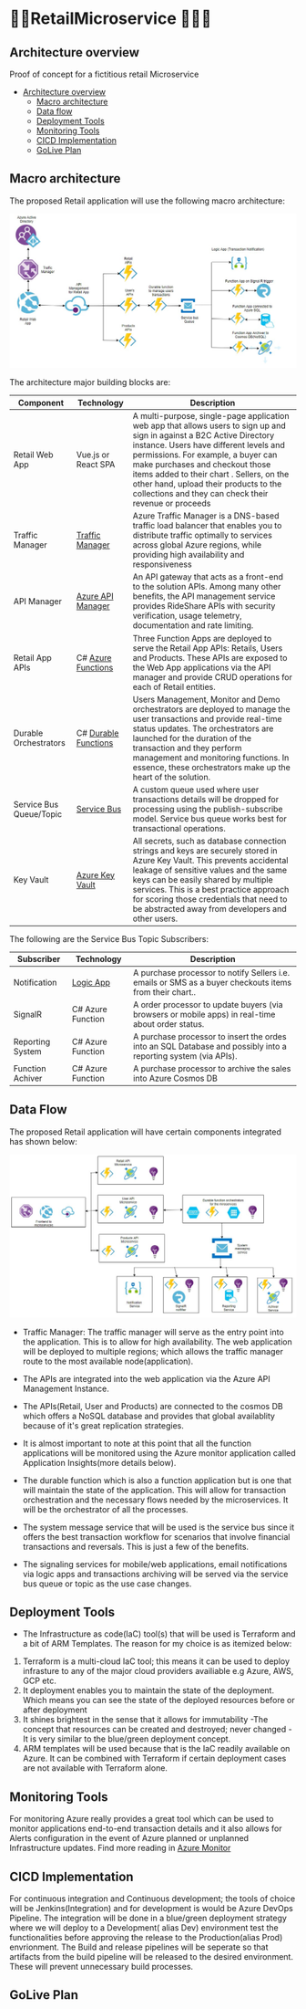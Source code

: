 # :apple::watermelon:RetailMicroservice :department_store::man::woman:

## Architecture overview
Proof of concept for a fictitious retail Microservice 
- [Architecture overview](#architecture-overview)
  - [Macro architecture](#macro-architecture)
  - [Data flow](#data-flow)
  - [Deployment Tools](#deployment-tools)
  - [Monitoring Tools](#monitoring-tools)
  - [CICD Implementation](#cicd-implementation)
  - [GoLive Plan](#golive-plan)

## Macro architecture

The proposed Retail application will use the following macro architecture:

![RetailApp Macro Architecture](images/Retail_Microservice.jpg)

The architecture major building blocks are:

| Component             | Technology                                                                                          | Description                                                                                                                                                                                                                                                                                                                                                                                 |
| --------------------- | --------------------------------------------------------------------------------------------------- | ------------------------------------------------------------------------------------------------------------------------------------------------------------------------------------------------------------------------------------------------------------------------------------------------------------------------------------------------------------------------------------------- |
| Retail Web App     | Vue.js or React SPA                                                                                          | A multi-purpose, single-page application web app that allows users to sign up and sign in against a B2C Active Directory instance. Users have different levels and permissions. For example, a buyer can make purchases and checkout those items added to their chart . Sellers, on the other hand, upload their products to the collections and they can check their revenue or proceeds |
| Traffic Manager           | [Traffic Manager](https://docs.microsoft.com/en-gb/azure/traffic-manager/)                               | Azure Traffic Manager is a DNS-based traffic load balancer that enables you to distribute traffic optimally to services across global Azure regions, while providing high availability and responsiveness                                                                                                                                                                   |
| API Manager           | [Azure API Manager](https://docs.microsoft.com/azure/api-management/)                               | An API gateway that acts as a front-end to the solution APIs. Among many other benefits, the API management service provides RideShare APIs with security verification, usage telemetry, documentation and rate limiting.                                                                                                                                                                   |
| Retail App APIs        | C# [Azure Functions](https://azure.microsoft.com/services/functions/)                               | Three Function Apps are deployed to serve the Retail App APIs: Retails, Users and Products. These APIs are exposed to the Web App applications via the API manager and provide CRUD operations for each of Retail entities.                                                                                                                                                               |
| Durable Orchestrators | C# [Durable Functions](https://docs.microsoft.com/azure/azure-functions/durable-functions-overview) | Users Management, Monitor and Demo orchestrators are deployed to manage the user transactions and provide real-time status updates. The orchestrators are launched for the duration of the transaction and they perform management and monitoring functions. In essence, these orchestrators make up the heart of the solution.                |
| Service Bus Queue/Topic         | [Service Bus](https://docs.microsoft.com/en-us/azure/service-bus-messaging/overview)                            | A custom queue used where user transactions details will be dropped for processing using the publish-subscribe model. Service bus queue works best for transactional operations.                                                                                                                                                                                                                      |
| Key Vault             | [Azure Key Vault](https://docs.microsoft.com/azure/key-vault/key-vault-overview)                    | All secrets, such as database connection strings and keys are securely stored in Azure Key Vault. This prevents accidental leakage of sensitive values and the same keys can be easily shared by multiple services. This is a best practice approach for scoring those credentials that need to be abstracted away from developers and other users.                                                                                                                                                                      |

The following are the Service Bus Topic Subscribers:

| Subscriber   | Technology                                                    | Description                                                                                               |
| ------------ | ------------------------------------------------------------- | --------------------------------------------------------------------------------------------------------- |
| Notification | [Logic App](https://azure.microsoft.com/services/logic-apps/) | A purchase processor to notify Sellers i.e. emails or SMS as a buyer checkouts items from their chart..     |
| SignalR      | C# Azure Function                                             | A order processor to update buyers (via browsers or mobile apps) in real-time about order status.       |
| Reporting System     | C# Azure Function                                             | A purchase processor to insert the ordes into an SQL Database and possibly into a reporting system (via APIs). |
| Function Achiver     | C# Azure Function                                        | A purchase processor to archive the sales into Azure Cosmos DB                                                 |


## Data Flow
The proposed Retail application will have certain components integrated has shown below:

![Data Flow](images/RetailServiceDataIntegration.jpg)

- Traffic Manager: The traffic manager will serve as the entry point into the application. This is to allow for high availability. The web application will be deployed to multiple regions; which allows the traffic manager route to the most available node(application).

- The APIs are integrated into the web application via the Azure API Management Instance.
- The APIs(Retail, User and Products) are connected to the cosmos DB which offers a NoSQL database and provides that global availablity because of it's great replication strategies.
- It is almost important to note at this point that all the function applications will be monitored using the Azure monitor application called Application Insights(more details below).
- The durable function which is also a function application but is one that will maintain the state of the application. This will allow for transaction orchestration and the necessary flows needed by the microservices. It will be the orchestrator of all the processes.
- The system message service that will be used is the service bus since it offers the best transaction workflow for scenarios that involve financial transactions and reversals. This is just a few of the benefits.
- The signaling services for mobile/web applications, email notifications via logic apps and transactions archiving will be served via the service bus queue or topic as the use case changes.

## Deployment Tools
- The Infrastructure as code(IaC) tool(s) that will be used is Terraform and a bit of ARM Templates. The reason for my choice is as itemized below:
1. Terraform is a multi-cloud IaC tool; this means it can be used to deploy infrasture to any of the major cloud providers availiable e.g Azure, AWS, GCP etc.
2. It deployment enables you to maintain the state of the deployment. Which means you can see the state of the deployed resources before or after deployment
3. It shines brightest in the sense that it allows for immutability
  -The concept that resources can be created and destroyed; never changed
  -It is very similar to the blue/green deployment concept.
4. ARM templates will be used because that is the IaC readily available on Azure. It can be combined with Terraform if certain deployment cases are not available with Terraform alone.

## Monitoring Tools
For monitoring Azure really provides a great tool which can be used to monitor applications end-to-end transaction details and it also allows for Alerts configuration in the event of Azure planned or unplanned Infrastructure updates. Find more reading in [Azure Monitor](https://docs.microsoft.com/en-us/azure/azure-monitor/)

## CICD Implementation
For continuous integration and Continuous development; the tools of choice will be Jenkins(Integration) and for development is would be Azure DevOps Pipeline. The integration will be done in a blue/green deployment strategy where we will deploy to a Development( alias Dev) environment test the functionalities before approving the release to the Production(alias Prod) envrionment. The Build and release pipelines will be seperate so that artifacts from the build pipeline will be released to the desired environment.
These will prevent unnecessary build processes. 

## GoLive Plan